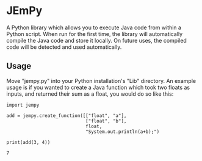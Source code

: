 # JEmPy
A Python library which allows you to execute Java code from within a Python script. When run for the first time, the library will automatically compile the Java code and store it locally. On future uses, the compiled code will be detected and used automatically.

## Usage
Move "jempy.py" into your Python installation's "Lib" directory.
An example usage is if you wanted to create a Java function which took two floats as inputs, and returned their sum as a float, you would do so like this:
```
import jempy

add = jempy.create_function([["float", "a"],
                             ["float", "b"],
                             float,
                             "System.out.println(a+b);")

print(add(3, 4))
```
```
7
```
